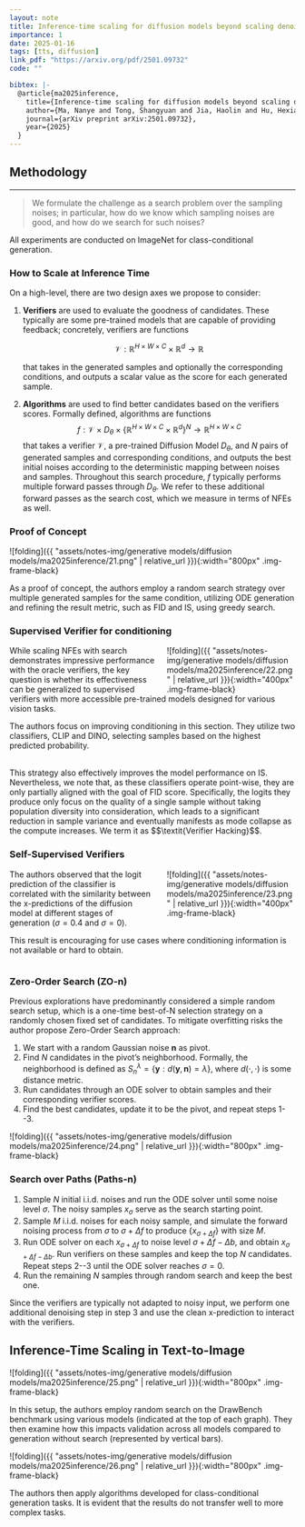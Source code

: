 ```yaml
---
layout: note
title: Inference-time scaling for diffusion models beyond scaling denoising steps
importance: 1
date: 2025-01-16
tags: [tts, diffusion]
link_pdf: "https://arxiv.org/pdf/2501.09732"
code: ""

bibtex: |-
  @article{ma2025inference,
    title={Inference-time scaling for diffusion models beyond scaling denoising steps},
    author={Ma, Nanye and Tong, Shangyuan and Jia, Haolin and Hu, Hexiang and Su, Yu-Chuan and Zhang, Mingda and Yang, Xuan and Li, Yandong and Jaakkola, Tommi and Jia, Xuhui and others},
    journal={arXiv preprint arXiv:2501.09732},
    year={2025}
  }
---
```


## Methodology

---

> We formulate the challenge as a search problem over the sampling noises; in particular, how do we know which sampling noises are good, and how do we search for such noises?

All experiments are conducted on ImageNet for class-conditional generation.

### How to Scale at Inference Time

On a high-level, there are two design axes we propose to consider:

1. **Verifiers** are used to evaluate the goodness of candidates.
   These typically are some pre-trained models that are capable of providing feedback;
   concretely, verifiers are functions

   $$
   \mathcal{V} : \mathbb{R}^{H \times W \times C} \times \mathbb{R}^d \rightarrow \mathbb{R} \tag{1}
   $$

   that takes in the generated samples and optionally the corresponding conditions, and outputs a scalar value as the score for each generated sample.

2. **Algorithms** are used to find better candidates based on the verifiers scores.
   Formally defined, algorithms are functions
   $$
   f : \mathcal{V} \times D_\theta \times \left\{ \mathbb{R}^{H \times W \times C} \times \mathbb{R}^d \right\}^N
   \rightarrow \mathbb{R}^{H \times W \times C}
   \tag{2}
   $$
   that takes a verifier $\mathcal{V}$, a pre-trained Diffusion Model $D_\theta$, and $N$ pairs of generated samples and corresponding conditions,
   and outputs the best initial noises according to the deterministic mapping between noises and samples.
   Throughout this search procedure, $f$ typically performs multiple forward passes through $D_\theta$.
   We refer to these additional forward passes as the search cost, which we measure in terms of NFEs as well.

### Proof of Concept

![folding]({{ "assets/notes-img/generative models/diffusion models/ma2025inference/21.png" | relative_url }}){:width="800px" .img-frame-black}

As a proof of concept, the authors employ a random search strategy over multiple generated samples for the same condition, utilizing ODE generation and refining the result metric, such as FID and IS, using greedy search.

### Supervised Verifier for conditioning

<div markdown="1" style="float: right; margin-left: 1.5em; width: 45%;">
![folding]({{ "assets/notes-img/generative models/diffusion models/ma2025inference/22.png" | relative_url }}){:width="400px" .img-frame-black}
</div>

While scaling NFEs with search demonstrates impressive performance with the oracle verifiers, the key question is whether its effectiveness can be generalized to supervised verifiers with more accessible pre-trained models designed for various vision tasks.

The authors focus on improving conditioning in this section. They utilize two classifiers, CLIP and DINO, selecting samples based on the highest predicted probability.

<br>
This strategy also effectively improves the model performance on IS. 
Nevertheless, we note that, as these classifiers operate point-wise, 
they are only partially aligned with the goal of FID score. 
Specifically, the logits they produce only focus on the quality of a single sample 
without taking population diversity into consideration, 
which leads to a significant reduction in sample variance and eventually manifests as mode collapse as the compute increases. We term it as $$\textit{Verifier Hacking}$$.

<div style="clear: both;"></div>

### Self-Supervised Verifiers

<div markdown="1" style="float: right; margin-left: 1.5em; width: 45%;">
![folding]({{ "assets/notes-img/generative models/diffusion models/ma2025inference/23.png" | relative_url }}){:width="400px" .img-frame-black}
</div>

The authors observed that the logit prediction of the classifier is correlated with the similarity between the x-predictions of the diffusion model at different stages of generation ($\sigma = 0.4$ and $\sigma = 0$).

This result is encouraging for use cases where conditioning information is not available or hard to obtain.

<div style="clear: both;"></div>

### Zero-Order Search (ZO-n)

Previous explorations have predominantly considered a simple random search setup, which is a
one-time best-of-N selection strategy on a randomly chosen fixed set of candidates.
To mitigate overfitting risks the author propose Zero-Order Search approach:

1. We start with a random Gaussian noise $\mathbf{n}$ as pivot.
2. Find $N$ candidates in the pivot’s neighborhood. Formally, the neighborhood is defined as
   $S_n^\lambda = \{ \mathbf{y} : d(\mathbf{y}, \mathbf{n}) = \lambda \}$,
   where $d(\cdot, \cdot)$ is some distance metric.
3. Run candidates through an ODE solver to obtain samples and their corresponding verifier scores.
4. Find the best candidates, update it to be the pivot, and repeat steps 1--3.

![folding]({{ "assets/notes-img/generative models/diffusion models/ma2025inference/24.png" | relative_url }}){:width="800px" .img-frame-black}

### Search over Paths (Paths-n)

1. Sample $N$ initial i.i.d. noises and run the ODE solver until some noise level $\sigma$.
   The noisy samples $x_\sigma$ serve as the search starting point.
2. Sample $M$ i.i.d. noises for each noisy sample, and simulate the forward noising process
   from $\sigma$ to $\sigma + \Delta f$ to produce $\{ x_{\sigma + \Delta f} \}$ with size $M$.
3. Run ODE solver on each $x_{\sigma + \Delta f}$ to noise level $\sigma + \Delta f - \Delta b$,
   and obtain $x_{\sigma + \Delta f - \Delta b}$. Run verifiers on these samples
   and keep the top $N$ candidates. Repeat steps 2--3 until the ODE solver reaches $\sigma = 0$.
4. Run the remaining $N$ samples through random search and keep the best one.

Since the verifiers are typically not adapted to noisy input, we perform one additional denoising step in step 3 and use the clean x-prediction to interact with the verifiers.

## Inference-Time Scaling in Text-to-Image

![folding]({{ "assets/notes-img/generative models/diffusion models/ma2025inference/25.png" | relative_url }}){:width="800px" .img-frame-black}

In this setup, the authors employ random search on the DrawBench benchmark using various models (indicated at the top of each graph). They then examine how this impacts validation across all models compared to generation without search (represented by vertical bars).

![folding]({{ "assets/notes-img/generative models/diffusion models/ma2025inference/26.png" | relative_url }}){:width="800px" .img-frame-black}

The authors then apply algorithms developed for class-conditional generation tasks. It is evident that the results do not transfer well to more complex tasks.

